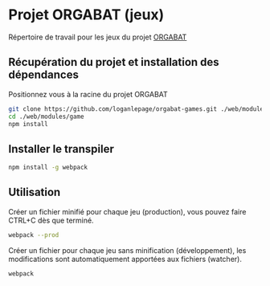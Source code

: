 # Projet ORGABAT (jeux)
Répertoire de travail pour les jeux du projet [ORGABAT]

## Récupération du projet et installation des dépendances
Positionnez vous à la racine du projet ORGABAT
```sh
git clone https://github.com/loganlepage/orgabat-games.git ./web/modules/game
cd ./web/modules/game
npm install
```

## Installer le transpiler
```sh
npm install -g webpack
```

## Utilisation
Créer un fichier minifié pour chaque jeu (production),
vous pouvez faire CTRL+C dès que terminé.
```sh
webpack --prod
```

Créer un fichier pour chaque jeu sans minification (développement),
les modifications sont automatiquement apportées aux fichiers (watcher).
```sh
webpack
```







[ORGABAT]: <https://github.com/Five52/orgabat>